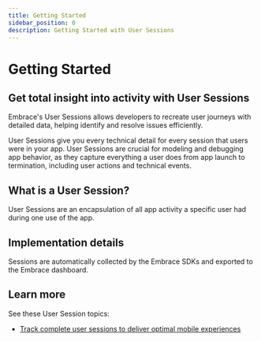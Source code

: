```yaml
---
title: Getting Started
sidebar_position: 0
description: Getting Started with User Sessions
---
```


# Getting Started

## Get total insight into activity with User Sessions

Embrace's User Sessions allows developers to recreate user journeys with detailed data, helping identify and resolve issues efficiently.

User Sessions give you every technical detail for every session that users were in your app. User Sessions are crucial for modeling and debugging app behavior, as they capture everything a user does from app launch to termination, including user actions and technical events. 

## What is a User Session?

User Sessions are an encapsulation of all app activity a specific user had during one use of the app.

## Implementation details

Sessions are automatically collected by the Embrace SDKs and exported to the Embrace dashboard.

## Learn more

See these User Session topics:
- [Track complete user sessions to deliver optimal mobile experiences](https://embrace.io/blog/track-complete-user-sessions-to-deliver-optimal-mobile-experiences/)